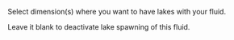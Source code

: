 Select dimension(s) where you want to have lakes with your fluid. 

Leave it blank to deactivate lake spawning of this fluid.